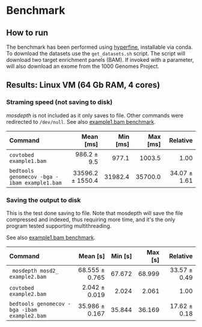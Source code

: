 # Benchmark

## How to run

The benchmark has been performed using [hyperfine](https://github.com/sharkdp/hyperfine), installable via conda.
To download the datasets use the `get_datasets.sh` script. 
The script will download two target enrichment panels (BAM).
If invoked with a parameter, will also download an exome from the 1000 Genomes Project.

## Results: Linux VM (64 Gb RAM, 4 cores)

### Straming speed (not saving to disk)

_mosdepth_ is not included as it only saves to file. Other commands were redirected to `/dev/null`.
See also [example1.bam benchmark](stream/benchmarkStream_example1.md). 

| Command | Mean [ms] | Min [ms] | Max [ms] | Relative |
|:---|---:|---:|---:|---:|
| `covtobed example1.bam` | 986.2 ± 9.5 | 977.1 | 1003.5 | 1.00 |
| `bedtools genomecov -bga -ibam example1.bam` | 33596.2 ± 1550.4 | 31982.4 | 35700.0 | 34.07 ± 1.61 |


### Saving the output to disk

This is the test done saving to file. Note that mosdepth will save the file compressed and indexed, thus requiring more time, and it's the only program tested supporting multithreading.

See also [example1.bam benchmark](disk/benchmark2_example1.md).

| Command | Mean [s] | Min [s] | Max [s] | Relative |
|:---|---:|---:|---:|---:|
| ` mosdepth mosd2_ example2.bam` | 68.555 ± 0.765 | 67.672 | 68.999 | 33.57 ± 0.49 |
| `covtobed example2.bam` | 2.042 ± 0.019 | 2.024 | 2.061 | 1.00 |
| `bedtools genomecov -bga -ibam example2.bam` | 35.986 ± 0.167 | 35.844 | 36.169 | 17.62 ± 0.18 |
